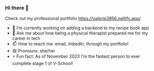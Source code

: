 ### Hi there 👋

Check out my professional portfolio https://valerie3956.netlify.app/

- 🔭 I’m currently working on adding a backend to my recipe book app
- 💬 Ask me about how being a physical therapist prepared me for my career in tech
- 📫 How to reach me: email, linkedIn, through my portfolio!
- 😄 Pronouns: she/her
- ⚡ Fun fact: As of November 2023 I'm the fastest person to ever complete stage 1 of V-School!

<!--
**Valerie3956/Valerie3956** is a ✨ _special_ ✨ repository because its `README.md` (this file) appears on your GitHub profile.

Here are some ideas to get you started:

- 🔭 I’m currently working on ...
- 🌱 I’m currently learning ...
- 👯 I’m looking to collaborate on ...
- 🤔 I’m looking for help with ...
- 💬 Ask me about ...
- 📫 How to reach me: ...
- 😄 Pronouns: ...
- ⚡ Fun fact: ...
-->
